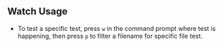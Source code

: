 ## Watch Usage

* To test a specific test, press `w` in the command prompt where test is happening, then press `p` to filter a filename for specific file test.